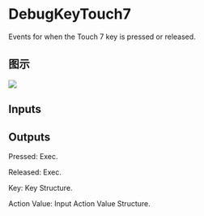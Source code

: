 # DebugKeyTouch7

Events for when the Touch 7 key is pressed or released.

## 图示

![]($-20221218-19220091.png)

## Inputs

## Outputs

Pressed: Exec.

Released: Exec.

Key: Key Structure.

Action Value: Input Action Value Structure.


